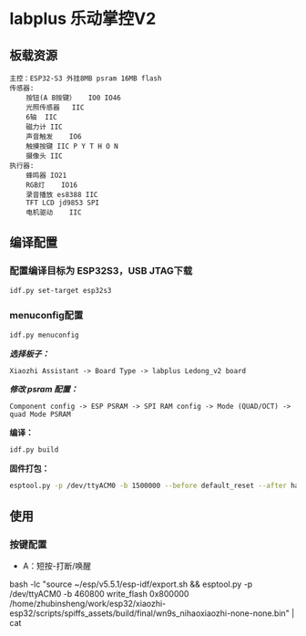 # labplus 乐动掌控V2

## 板载资源
    主控：ESP32-S3 外挂8MB psram 16MB flash	
    传感器:
        按钮(A B按键）	IO0 IO46
        光照传感器	IIC
        6轴	IIC
        磁力计	IIC
        声音触发	IO6
        触摸按键 IIC P Y T H O N
        摄像头	IIC
    执行器:
        蜂鸣器	IO21
        RGB灯	IO16
        录音播放 es8388	IIC	
        TFT LCD	jd9853 SPI
        电机驱动	IIC


## 编译配置

### 配置编译目标为 ESP32S3，USB JTAG下载

```bash
idf.py set-target esp32s3
```

### menuconfig配置

```bash
idf.py menuconfig
```

***选择板子：***

```
Xiaozhi Assistant -> Board Type -> labplus Ledong_v2 board
```

***修改 psram 配置：***

```
Component config -> ESP PSRAM -> SPI RAM config -> Mode (QUAD/OCT) -> quad Mode PSRAM
```

**编译：**

```bash
idf.py build
```

**固件打包：**

```bash
esptool.py -p /dev/ttyACM0 -b 1500000 --before default_reset --after hard_reset --chip esp32s3 write_flash --flash_mode dio --flash_freq 80m --flash_size 16MB 0x0 bootloader/bootloader.bin 0x100000 xiaozhi.bin 0x8000 partition_table/partition-table.bin 0xd000 ota_data_initial.bin 0x10000 srmodels/srmodels.bin 
```

## 使用

### 按键配置
* A：短按-打断/唤醒

bash -lc "source ~/esp/v5.5.1/esp-idf/export.sh && esptool.py -p /dev/ttyACM0 -b 460800 write_flash 0x800000 /home/zhubinsheng/work/esp32/xiaozhi-esp32/scripts/spiffs_assets/build/final/wn9s_nihaoxiaozhi-none-none.bin" | cat
